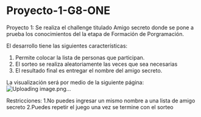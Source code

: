 # Proyecto-1-G8-ONE
Proyecto 1: Se realiza el challenge titulado Amigo secreto  donde se pone a prueba los conocimientos del la etapa de Formación de Porgramación.

El desarrollo tiene las siguientes características:

  1. Permite colocar la lista de personas que participan.
  2. El sorteo se realiza aleatoriamente las veces que sea necesarias
  3. El resultado final es entregar el nombre del amigo secreto.
     
La visualización será por medio de la siguiente página:
![Uploading image.png…]()

Restricciones:
1.No puedes ingresar un mismo nombre a una lista de amigo secreto
2.Puedes repetir el juego una vez se termine con el sorteo
